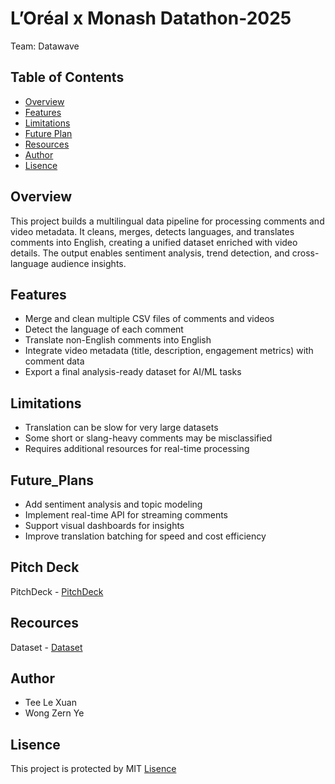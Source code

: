 # L’Oréal x Monash Datathon-2025
Team: Datawave

## Table of Contents
- [Overview](#Introduction)
- [Features](#Features)
- [Limitations](#Limitations)
- [Future Plan](#Future_Plan)
- [Resources](#Recources)
- [Author](#Author)
- [Lisence](#Lisence)

## Overview
This project builds a multilingual data pipeline for processing comments and video metadata. It cleans, merges, detects languages, and translates comments into English, creating a unified dataset enriched with video details. The output enables sentiment analysis, trend detection, and cross-language audience insights.

## Features
- Merge and clean multiple CSV files of comments and videos
- Detect the language of each comment
- Translate non-English comments into English
- Integrate video metadata (title, description, engagement metrics) with comment data
- Export a final analysis-ready dataset for AI/ML tasks

## Limitations
- Translation can be slow for very large datasets
- Some short or slang-heavy comments may be misclassified
- Requires additional resources for real-time processing

## Future_Plans
- Add sentiment analysis and topic modeling
- Implement real-time API for streaming comments
- Support visual dashboards for insights
- Improve translation batching for speed and cost efficiency

## Pitch Deck
PitchDeck - [PitchDeck](https://docs.google.com/presentation/d/1mqBq9-9hX60Dtkjh05iDvRemoUgrZO5b/edit?usp=sharing&ouid=111124910894004206261&rtpof=true&sd=true)

## Recources
Dataset   - [Dataset](https://drive.google.com/drive/folders/1QGySirHLPoY-DBT9zYsUKnvShVoiZSnr?usp=sharing)

## Author
- Tee Le Xuan
- Wong Zern Ye
  
## Lisence
This project is protected by MIT [Lisence](LICENSE)

